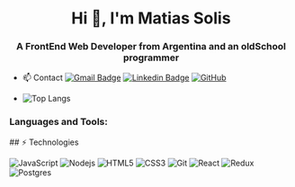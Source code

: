 <h1 align="center">Hi 👋, I'm Matias Solis</h1>
<h3 align="center">A FrontEnd Web Developer from Argentina and an oldSchool programmer </h3>
 
- 📫 Contact 
[![Gmail Badge](https://img.shields.io/badge/-ing.miller.vega@gmail.com-c14438?style=flat-square&logo=Gmail&logoColor=white&link=mailto:maty.solis87@gmail.com)](mailto:maty.solis87@gmail.com)
[![Linkedin Badge](https://img.shields.io/badge/-minoveaz-blue?style=flat-square&logo=Linkedin&logoColor=white&link=https://www.linkedin.com/in/matias-solis/)](https://www.linkedin.com/in/matias-solis/)
[![GitHub](https://img.shields.io/badge/-GitHub-181717?style=flat-square&logo=github&logoColor=white&link=https://github.com/Sir0s)](https://github.com/Sir0s)

- ![Top Langs](https://github-readme-stats.vercel.app/api/top-langs/?username=Sir0s&layout=compact)


<h3 align="left">Languages and Tools:</h3>
## ⚡ Technologies

![JavaScript](https://img.shields.io/badge/-JavaScript-black?style=flat-square&logo=javascript)
![Nodejs](https://img.shields.io/badge/-Nodejs-black?style=flat-square&logo=Node.js)
![HTML5](https://img.shields.io/badge/-HTML5-E34F26?style=flat-square&logo=html5&logoColor=white)
![CSS3](https://img.shields.io/badge/-CSS3-1572B6?style=flat-square&logo=css3)
![Git](https://img.shields.io/badge/-Git-black?style=flat-square&logo=git)
![React](https://img.shields.io/badge/react-%2320232a.svg?style=flat-square&logo=react&logoColor=%2361DAFB)
![Redux](https://img.shields.io/badge/redux-%23593d88.svg?style=flat-square&logo=redux&logoColor=white)
![Postgres](https://img.shields.io/badge/postgres-%23316192.svg?style=flat-square&logo=postgresql&logoColor=white)

